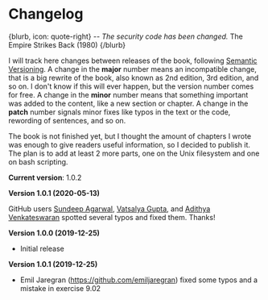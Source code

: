 # Changelog

{blurb, icon: quote-right}
-- _The security code has been changed._
The Empire Strikes Back (1980)
{/blurb}

I will track here changes between releases of the book, following [Semantic Versioning](https://semver.org/). A change in the **major** number means an incompatible change, that is a big rewrite of the book, also known as 2nd edition, 3rd edition, and so on. I don't know if this will ever happen, but the version number comes for free. A change in the **minor** number means that something important was added to the content, like a new section or chapter. A change in the **patch** number signals minor fixes like typos in the text or the code, rewording of sentences, and so on.

The book is not finished yet, but I thought the amount of chapters I wrote was enough to give readers useful information, so I decided to publish it. The plan is to add at least 2 more parts, one on the Unix filesystem and one on bash scripting.

**Current version**: 1.0.2

**Version 1.0.1 (2020-05-13)**

GitHub users [Sundeep Agarwal](https://github.com/learnbyexample), [Vatsalya Gupta](https://github.com/vatsalya-gupta), and [Adithya Venkateswaran](https://github.com/MajorCarrot) spotted several typos and fixed them. Thanks!

**Version 1.0.0 (2019-12-25)**

* Initial release
 
**Version 1.0.1 (2019-12-25)**

* Emil Jaregran (https://github.com/emiljaregran) fixed some typos and a mistake in exercise 9.02
